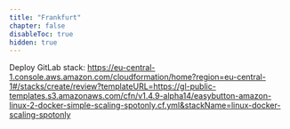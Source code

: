 ```yaml
---
title: "Frankfurt"
chapter: false
disableToc: true
hidden: true
---
```


Deploy GitLab stack: https://eu-central-1.console.aws.amazon.com/cloudformation/home?region=eu-central-1#/stacks/create/review?templateURL=https://gl-public-templates.s3.amazonaws.com/cfn/v1.4.9-alpha14/easybutton-amazon-linux-2-docker-simple-scaling-spotonly.cf.yml&stackName=linux-docker-scaling-spotonly